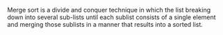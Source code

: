 Merge sort is a divide and conquer technique in which the list breaking down into several sub-lists until each sublist consists of a single element and merging those sublists in a manner that results into a sorted list.